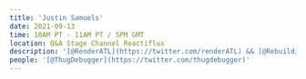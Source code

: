 ```yaml
---
title: 'Justin Samuels'
date: 2021-09-13
time: 10AM PT - 11AM PT / 5PM GMT
location: Q&A Stage Channel Reactiflux
description: '[@RenderATL](https://twitter.com/renderATL) && [@RebuildingBlack](https://twitter.com/RebuildingBlack) Founder, Senior Engineer at (@mailchimp)[https://twitter.com/mailchimp] - (@msstate)[https://twitter.com/msstate] (#BlackTechTwitter)[https://twitter.com/search?q=%23BlackTechTwitter]'
people: '[@ThugDebugger](https://twitter.com/thugdebugger)'
---
```

